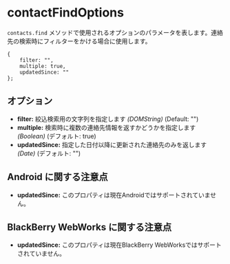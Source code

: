 contactFindOptions
==================

 `contacts.find` メソッドで使用されるオプションのパラメータを表します。連絡先の検索時にフィルターをかける場合に使用します。

    { 
		filter: "",
		multiple: true,
		updatedSince: ""
	};

オプション
-------

- __filter:__ 絞込検索用の文字列を指定します _(DOMString)_ (Default: "")
- __multiple:__ 検索時に複数の連絡先情報を返すかどうかを指定します _(Boolean)_ (デフォルト: true)
- __updatedSince:__ 指定した日付以降に更新された連絡先のみを返します _(Date)_ (デフォルト: "")

Android に関する注意点
----------
- __updatedSince:__ このプロパティは現在Androidではサポートされていません。

BlackBerry WebWorks に関する注意点
---------------------------------------------
- __updatedSince:__ このプロパティは現在BlackBerry WebWorksではサポートされていません。 